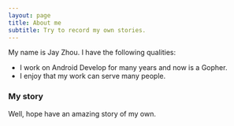 ```yaml
---
layout: page
title: About me
subtitle: Try to record my own stories.
---
```


My name is Jay Zhou. I have the following qualities:

- I work on Android Develop for many years and now is a Gopher.
- I enjoy that my work can serve many people.

### My story

Well, hope have an amazing story of my own.
